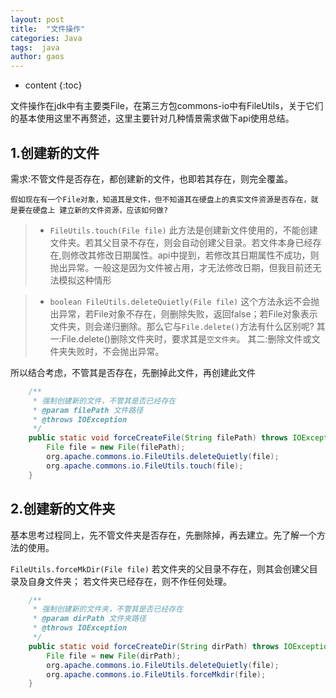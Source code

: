 ```yaml
---
layout: post
title:  "文件操作"
categories: Java
tags:  java
author: gaos
---
```


* content
{:toc}

文件操作在jdk中有主要类File，在第三方包commons-io中有FileUtils，关于它们的基本使用这里不再赘述，这里主要针对几种情景需求做下api使用总结。




## 1.创建新的文件
需求:不管文件是否存在，都创建新的文件，也即若其存在，则完全覆盖。

`假如现在有一个File对象，知道其是文件，但不知道其在硬盘上的真实文件资源是否存在，就是要在硬盘上
建立新的文件资源，应该如何做?`

> * `FileUtils.touch(File file)`
此方法是创建新文件使用的，不能创建文件夹。若其父目录不存在，则会自动创建父目录。若文件本身已经存在,则修改其修改日期属性。api中提到，若修改其日期属性不成功，则抛出异常。一般这是因为文件被占用，才无法修改日期，但我目前还无法模拟这种情形

> * `boolean FileUtils.deleteQuietly(File file)`
这个方法永远不会抛出异常，若File对象不存在，则删除失败，返回false；若File对象表示文件夹，则会递归删除。那么它与`File.delete()`方法有什么区别呢?
其一:File.delete()删除文件夹时，要求其是`空文件夹`。
其二:删除文件或文件夹失败时，不会抛出异常。

所以结合考虑，不管其是否存在，先删掉此文件，再创建此文件
```java
    /**
     * 强制创建新的文件，不管其是否已经存在
     * @param filePath 文件路径
     * @throws IOException 
     */
    public static void forceCreateFile(String filePath) throws IOException {
        File file = new File(filePath);
        org.apache.commons.io.FileUtils.deleteQuietly(file);
        org.apache.commons.io.FileUtils.touch(file);
    }
```
## 2.创建新的文件夹
基本思考过程同上，先不管文件夹是否存在，先删除掉，再去建立。先了解一个方法的使用。

`FileUtils.forceMkDir(File file)`
若文件夹的父目录不存在，则其会创建父目录及自身文件夹；
若文件夹已经存在，则不作任何处理。
```java
    /**
     * 强制创建新的文件夹，不管其是否已经存在
     * @param dirPath 文件夹路径
     * @throws IOException
     */
    public static void forceCreateDir(String dirPath) throws IOException {
        File file = new File(dirPath);
        org.apache.commons.io.FileUtils.deleteQuietly(file);
        org.apache.commons.io.FileUtils.forceMkdir(file);
    }
```